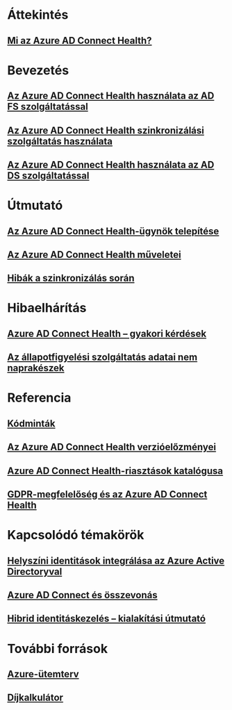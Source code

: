 # Áttekintés
## [Mi az Azure AD Connect Health?](active-directory-aadconnect-health.md)

# Bevezetés
## [Az Azure AD Connect Health használata az AD FS szolgáltatással](active-directory-aadconnect-health-adfs.md)
## [Az Azure AD Connect Health szinkronizálási szolgáltatás használata](active-directory-aadconnect-health-sync.md)
## [Az Azure AD Connect Health használata az AD DS szolgáltatással](active-directory-aadconnect-health-adds.md)

# Útmutató
## [Az Azure AD Connect Health-ügynök telepítése](active-directory-aadconnect-health-agent-install.md)
## [Az Azure AD Connect Health műveletei](active-directory-aadconnect-health-operations.md)
## [Hibák a szinkronizálás során](../active-directory-aadconnect-troubleshoot-sync-errors.md)

# Hibaelhárítás
## [Azure AD Connect Health – gyakori kérdések](active-directory-aadconnect-health-faq.md)
## [Az állapotfigyelési szolgáltatás adatai nem naprakészek](active-directory-aadconnect-health-data-freshness.md)

# Referencia
## [Kódminták](https://azure.microsoft.com/resources/samples/?service=active-directory)
## [Az Azure AD Connect Health verzióelőzményei](active-directory-aadconnect-health-version-history.md)
## [Azure AD Connect Health-riasztások katalógusa](active-directory-aadconnect-health-alert-catalog.md)
## [GDPR-megfelelőség és az Azure AD Connect Health](active-directory-aadconnect-health-gdpr.md)

# Kapcsolódó témakörök
## [Helyszíni identitások integrálása az Azure Active Directoryval](../active-directory-aadconnect.md)
## [Azure AD Connect és összevonás](../active-directory-aadconnectfed-whatis.md)
## [Hibrid identitáskezelés – kialakítási útmutató](../active-directory-hybrid-identity-design-considerations-overview.md)

# További források
## [Azure-ütemterv](https://azure.microsoft.com/roadmap/?category=security-identity)
## [Díjkalkulátor](https://azure.microsoft.com/pricing/calculator/)
